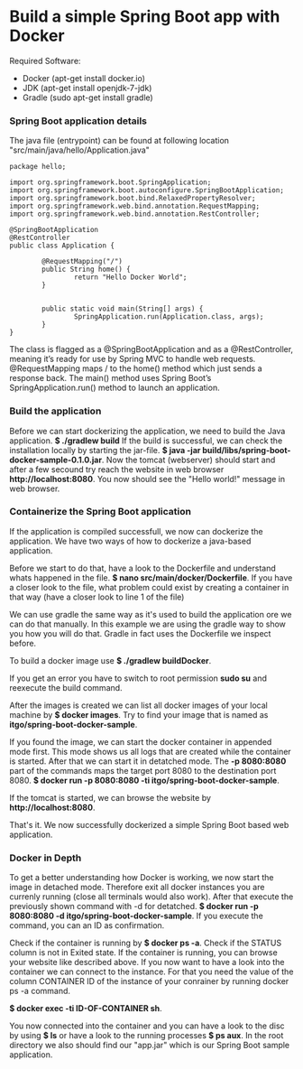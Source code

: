 # Build a simple Spring Boot app with Docker

Required Software:
- Docker (apt-get install docker.io)
- JDK (apt-get install openjdk-7-jdk)
- Gradle (sudo apt-get install gradle)

### Spring Boot application details
The java file (entrypoint) can be found at following location "src/main/java/hello/Application.java"
```
package hello;

import org.springframework.boot.SpringApplication;
import org.springframework.boot.autoconfigure.SpringBootApplication;
import org.springframework.boot.bind.RelaxedPropertyResolver;
import org.springframework.web.bind.annotation.RequestMapping;
import org.springframework.web.bind.annotation.RestController;

@SpringBootApplication
@RestController
public class Application {

        @RequestMapping("/")
        public String home() {
                return "Hello Docker World";
        }


        public static void main(String[] args) {
                SpringApplication.run(Application.class, args);
        }
}
```
The class is flagged as a @SpringBootApplication and as a @RestController, meaning it’s ready for use by Spring MVC to handle web requests. @RequestMapping maps / to the home() method which just sends a response back. The main() method uses Spring Boot’s SpringApplication.run() method to launch an application.

### Build the application
Before we can start dockerizing the application, we need to build the Java application.
**$ ./gradlew build**
If the build is successful, we can check the installation locally by starting the jar-file.
**$ java -jar build/libs/spring-boot-docker-sample-0.1.0.jar**. 
Now the tomcat (webserver) should start and after a few secound try reach the website in web browser **http://localhost:8080**. You now should see the "Hello world!" message in web browser.

### Containerize the Spring Boot application
If the application is compiled successfull, we now can dockerize the application. We have two ways of how to dockerize a java-based application. 

Before we start to do that, have a look to the Dockerfile and understand whats happened in the file.
**$ nano src/main/docker/Dockerfile**. 
If you have a closer look to the file, what problem could exist by creating a container in that way (have a closer look to line 1 of the file)

We can use gradle the same way as it's used to build the application ore we can do that manually. In this example we are using the gradle way to show you how you will do that. Gradle in fact uses the Dockerfile we inspect before.

To build a docker image use
**$ ./gradlew buildDocker**. 

If you get an error you have to switch to root permission **sudo su** and reexecute the build command.

After the images is created we can list all docker images of your local machine by **$ docker images**. Try to find your image that is named as **itgo/spring-boot-docker-sample**.

If you found the image, we can start the docker container in appended mode first. This mode shows us all logs that are created while the container is started. After that we can start it in detatched mode. The **-p 8080:8080** part of the commands maps the target port 8080 to the destination port 8080.
**$ docker run -p 8080:8080 -ti itgo/spring-boot-docker-sample**. 

If the tomcat is started, we can browse the website by **http://localhost:8080**.

That's it. We now successfully dockerized a simple Spring Boot based web application.

### Docker in Depth
To get a better understanding how Docker is working, we now start the image in detached mode. Therefore exit all docker instances you are currenly running (close all terminals would also work). After that execute the previously shown command with -d for detatched.
**$ docker run -p 8080:8080 -d itgo/spring-boot-docker-sample**. 
If you execute the command, you can an ID as confirmation.

Check if the container is running by 
**$ docker ps -a**. 
Check if the STATUS column is not in Exited state. If the container is running, you can browse your website like described above. If you now want to have a look into the container we can connect to the instance. For that you need the value of the column CONTAINER ID of the instance of your conrainer by running docker ps -a command.

**$ docker exec -ti ID-OF-CONTAINER sh**. 

You now connected into the container and you can have a look to the disc by using **$ ls** or have a look to the running processes **$ ps aux**. In the root directory we also should find our "app.jar" which is our Spring Boot sample application.



